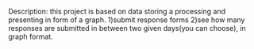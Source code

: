Description: this project is based on data storing a processing and presenting in form of a graph.
1)submit response forms
2)see how many responses are submitted in between two given days(you can choose), in graph format.
